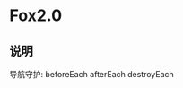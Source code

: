 <!--
 * @version: 1.0
 * @Author: 江成
 * @Date: 2021-07-12 16:41:22
-->

# Fox2.0

## 说明

导航守护:
beforeEach
afterEach
destroyEach
